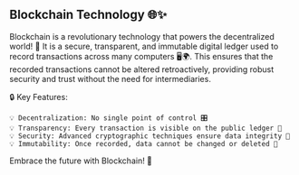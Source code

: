 ##  Blockchain Technology 🌐✨

Blockchain is a revolutionary technology that powers the decentralized world! 🚀 It is a secure, transparent, and immutable digital ledger used to 
record transactions across many computers 🖥️🌍. This ensures that the recorded transactions cannot be altered retroactively, providing robust security
and trust without the need for intermediaries.

🔒 Key Features:

    💡 Decentralization: No single point of control 🎛️
    💡 Transparency: Every transaction is visible on the public ledger 📖
    💡 Security: Advanced cryptographic techniques ensure data integrity 🔐
    💡 Immutability: Once recorded, data cannot be changed or deleted 📜
    
  Embrace the future with Blockchain! 💫
    

